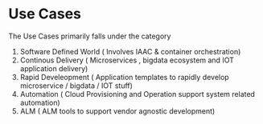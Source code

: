 # Use Cases

The Use Cases primarily falls under the category

1. Software Defined World \( Involves IAAC & container orchestration\)
2. Continous Delivery \( Microservices , bigdata ecosystem  and IOT application delivery\)
3. Rapid Develeopment \( Application templates to rapidly develop microservice / bigdata / IOT  stuff\)
4. Automation \( Cloud  Provisioning and Operation support system related automation\)
5. ALM \( ALM tools to support vendor agnostic development\)

